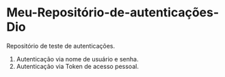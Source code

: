 # Meu-Repositório-de-autenticações-Dio
Repositório de teste de autenticações. 

1. Autenticação via nome de usuário e senha.
2. Autenticação via Token de acesso pessoal.